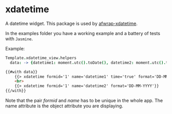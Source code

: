 xdatetime
=========

A datetime widget. This package is used by [afwrap-xdatetime](https://github.com/miguelalarcos/afwrap-xdatetime).

In the examples folder you have a working example and a battery of tests with ```Jasmine```.

Example:
```coffee
Template.xdatetime_view.helpers
  data: -> {datetime1: moment.utc().toDate(), datetime2: moment.utc().toDate()}
```

```html
{{#with data}}
    {{> xdatetime formid='1' name='datetime1' time='true' format='DD-MM-YYYY HH:mm'}}
    <br>
    {{> xdatetime formid='1' name='datetime2' format='DD-MM-YYYY'}}
{{/with}}
```

Note that the pair *formid* and *name* has to be unique in the whole app. The name attribute is the object attribute you are displaying.


